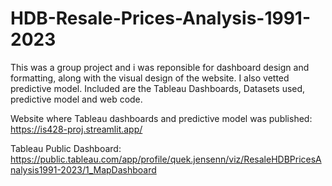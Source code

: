 # HDB-Resale-Prices-Analysis-1991-2023

This was a group project and i was reponsible for dashboard design and formatting, along with the visual design of the website. I also vetted predictive model.
Included are the Tableau Dashboards, Datasets used, predictive model and web code.

Website where Tableau dashboards and predictive model was published: https://is428-proj.streamlit.app/

Tableau Public Dashboard: https://public.tableau.com/app/profile/quek.jensenn/viz/ResaleHDBPricesAnalysis1991-2023/1_MapDashboard 

